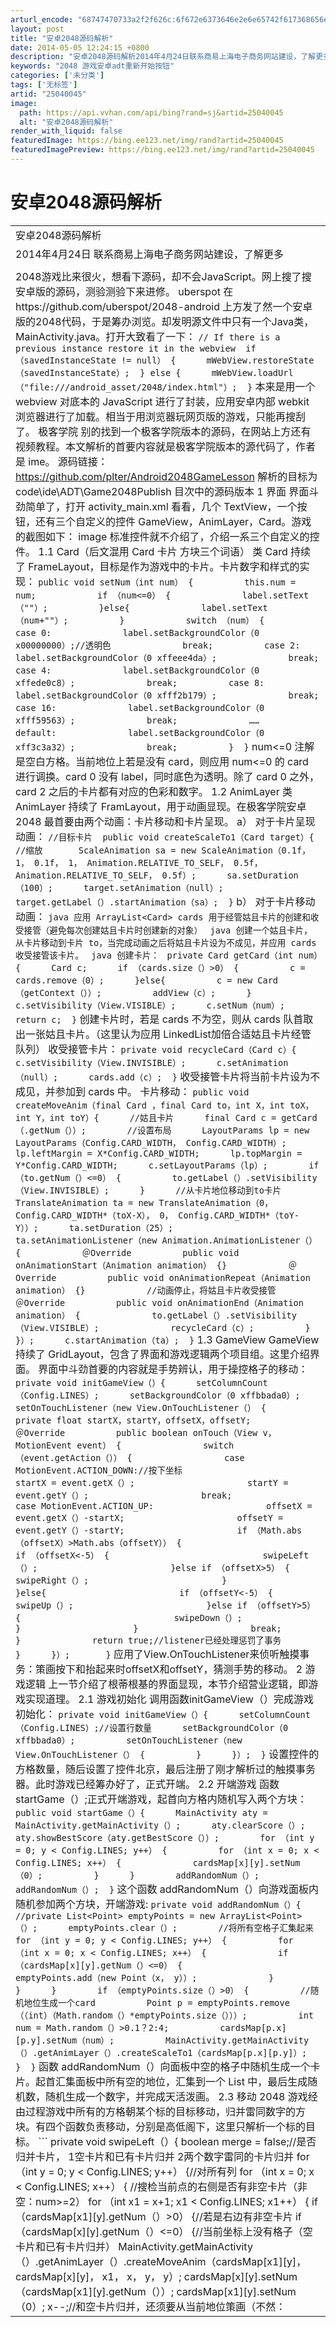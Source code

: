 ```yaml
---
arturl_encode: "68747470733a2f2f626c:6f672e6373646e2e6e65742f617368656e6731393839333231:2f61727469636c652f64657461696c732f3235303430303435"
layout: post
title: "安卓2048源码解析"
date: 2014-05-05 12:24:15 +0800
description: "安卓2048源码解析2014年4月24日联系商易上海电子商务网站建设，了解更多 2048游戏比来很火"
keywords: "2048 游戏安卓adt重新开始按钮"
categories: ['未分类']
tags: ['无标签']
artid: "25040045"
image:
  path: https://api.vvhan.com/api/bing?rand=sj&artid=25040045
  alt: "安卓2048源码解析"
render_with_liquid: false
featuredImage: https://bing.ee123.net/img/rand?artid=25040045
featuredImagePreview: https://bing.ee123.net/img/rand?artid=25040045
---
```


# 安卓2048源码解析

|  |
| --- |
| 安卓2048源码解析 |
| 2014年4月24日  联系商易上海电子商务网站建设，了解更多 |
|  |
| 2048游戏比来很火，想看下源码，却不会JavaScript。网上搜了搜安卓版的源码，测验测验下来进修。  uberspot  在https://github.com/uberspot/2048-android 上方发了然一个安卓版的2048代码，于是筹办浏览。却发明源文件中只有一个Java类，MainActivity.java。打开大致看了一下：   ``` // If there is a previous instance restore it in the webview  if （savedInstanceState != null） {      mWebView.restoreState（savedInstanceState）;  } else {      mWebView.loadUrl（"file:///android_asset/2048/index.html"）;  } ```   本来是用一个 webview 对底本的 JavaScript 进行了封装，应用安卓内部 webkit 浏览器进行了加载。相当于用浏览器玩网页版的游戏，只能再搜刮了。     极客学院  别的找到一个极客学院版本的源码，在网站上方还有视频教程。本文解析的首要内容就是极客学院版本的源代码了，作者是 ime。   源码链接：https://github.com/plter/Android2048GameLesson   解析的目标为 code\ide\ADT\Game2048Publish 目次中的源码版本  1 界面  界面斗劲简单了，打开 activity\_main.xml 看看，几个 TextView，一个按钮，还有三个自定义的控件 GameView，AnimLayer，Card。游戏的截图如下：   image   标准控件就不介绍了，介绍一系三个自定义的控件。  1.1 Card（后文混用 Card 卡片 方块三个词语）  类 Card 持续了 FrameLayout，目标是作为游戏中的卡片。卡片数字和样式的实现：   ``` public void setNum（int num） {          this.num = num;            if （num<=0） {              label.setText（""）;          }else{              label.setText（num+""）;          }            switch （num） {          case 0:              label.setBackgroundColor（0 x00000000）;//透明色              break;          case 2:              label.setBackgroundColor（0 xffeee4da）;              break;          case 4:              label.setBackgroundColor（0 xffede0c8）;              break;          case 8:              label.setBackgroundColor（0 xfff2b179）;              break;          case 16:              label.setBackgroundColor（0 xfff59563）;              break;              ……               default:              label.setBackgroundColor（0 xff3c3a32）;              break;          }  } ```   num<=0 注解是空白方格。当前地位上若是没有 card，则应用 num<=0 的 card 进行调换。card 0 没有 label，同时底色为透明。除了 card 0 之外，card 2 之后的卡片都有对应的色彩和数字。  1.2 AnimLayer  类 AnimLayer 持续了 FramLayout，用于动画显现。在极客学院安卓 2048 最首要由两个动画：卡片移动和卡片呈现。   a） 对于卡片呈现动画：   ``` //目标卡片  public void createScaleTo1（Card target）{      //缩放       ScaleAnimation sa = new ScaleAnimation（0.1f， 1， 0.1f， 1， Animation.RELATIVE_TO_SELF， 0.5f， Animation.RELATIVE_TO_SELF， 0.5f）;      sa.setDuration（100）;      target.setAnimation（null）;      target.getLabel（）.startAnimation（sa）;  } ```   b） 对于卡片移动动画：    ```java 应用 ArrayList<Card> cards 用于经管姑且卡片的创建和收受接管（避免每次创建姑且卡片时创建新的对象） ```     ```java 创建一个姑且卡片，从卡片移动到卡片 to，当完成动画之后将姑且卡片设为不成见，并应用 cards 收受接管该卡片。 ```     ```java 创建卡片： ```    ``` private Card getCard（int num）{      Card c;      if （cards.size（）>0） {          c = cards.remove（0）;      }else{          c = new Card（getContext（））;          addView（c）;      }      c.setVisibility（View.VISIBLE）;      c.setNum（num）;      return c;  } ```   创建卡片时，若是 cards 不为空，则从 cards 队首取出一张姑且卡片。（这里认为应用 LinkedList<Card>加倍合适姑且卡片经管队列）   收受接管卡片：   ``` private void recycleCard（Card c）{      c.setVisibility（View.INVISIBLE）;      c.setAnimation（null）;      cards.add（c）;  } ```   收受接管卡片将当前卡片设为不成见，并参加到 cards 中。   卡片移动：   ``` public void createMoveAnim（final Card ，final Card to，int X，int toX，int Y，int toY）{      //姑且卡片      final Card c = getCard（.getNum（））;        //设置布局      LayoutParams lp = new LayoutParams（Config.CARD_WIDTH， Config.CARD_WIDTH）;      lp.leftMargin = X*Config.CARD_WIDTH;      lp.topMargin = Y*Config.CARD_WIDTH;      c.setLayoutParams（lp）;        if （to.getNum（）<=0） {          to.getLabel（）.setVisibility（View.INVISIBLE）;      }      //从卡片地位移动到to卡片      TranslateAnimation ta = new TranslateAnimation（0， Config.CARD_WIDTH*（toX-X）， 0， Config.CARD_WIDTH*（toY-Y））;      ta.setDuration（25）;      ta.setAnimationListener（new Animation.AnimationListener（） {            ＠Override          public void onAnimationStart（Animation animation） {}            ＠Override          public void onAnimationRepeat（Animation animation） {}            //动画停止，将姑且卡片收受接管          ＠Override          public void onAnimationEnd（Animation animation） {              to.getLabel（）.setVisibility（View.VISIBLE）;              recycleCard（c）;          }      }）;      c.startAnimation（ta）;  } ```  1.3 GameView  GameView 持续了 GridLayout，包含了界面和游戏逻辑两个项目组。这里介绍界面。   界面中斗劲首要的内容就是手势辨认，用于操控格子的移动：   ``` private void initGameView（）{      setColumnCount（Config.LINES）;      setBackgroundColor（0 xffbbada0）;      setOnTouchListener（new View.OnTouchListener（） {            private float startX，startY，offsetX，offsetY;            ＠Override          public boolean onTouch（View v， MotionEvent event） {                switch （event.getAction（）） {                  case MotionEvent.ACTION_DOWN://按下坐标                      startX = event.getX（）;                      startY = event.getY（）;                      break;                  case MotionEvent.ACTION_UP:                      offsetX = event.getX（）-startX;                      offsetY = event.getY（）-startY;                      if （Math.abs（offsetX）>Math.abs（offsetY）） {                          if （offsetX<-5） {                              swipeLeft（）;                          }else if （offsetX>5） {                              swipeRight（）;                          }                      }else{                          if （offsetY<-5） {                              swipeUp（）;                          }else if （offsetY>5） {                              swipeDown（）;                          }                      }                      break;              }              return true;//listener已经处理惩罚了事务          }      }）;       } ```   应用了View.OnTouchListener来侦听触摸事务：策画按下和抬起来时offsetX和offsetY，猜测手势的移动。  2 游戏逻辑  上一节介绍了根蒂根基的界面显现，本节介绍营业逻辑，即游戏实现道理。  2.1 游戏初始化  调用函数initGameView（）完成游戏初始化：   ``` private void initGameView（）{      setColumnCount（Config.LINES）;//设置行数量      setBackgroundColor（0 xffbbada0）;          setOnTouchListener（new View.OnTouchListener（） {          }      }）;  } ```   设置控件的方格数量，随后设置了控件北京，最后注册了刚才解析过的触摸事务器。此时游戏已经筹办好了，正式开端。  2.2 开端游戏  函数 startGame（）;正式开端游戏，起首向方格内随机写入两个方块：   ``` public void startGame（）{      MainActivity aty = MainActivity.getMainActivity（）;      aty.clearScore（）;      aty.showBestScore（aty.getBestScore（））;        for （int y = 0; y < Config.LINES; y++） {          for （int x = 0; x < Config.LINES; x++） {              cardsMap[x][y].setNum（0）;          }      }        addRandomNum（）;      addRandomNum（）;  } ```   这个函数 addRandomNum（）向游戏面板内随机参加两个方块，开端游戏:   ``` private void addRandomNum（）{      //private List<Point> emptyPoints = new ArrayList<Point>（）;      emptyPoints.clear（）;        //将所有空格子汇集起来      for （int y = 0; y < Config.LINES; y++） {          for （int x = 0; x < Config.LINES; x++） {              if （cardsMap[x][y].getNum（）<=0） {                  emptyPoints.add（new Point（x， y））;              }          }      }        if （emptyPoints.size（）>0） {          //随机地位生成一个card          Point p = emptyPoints.remove（（int）（Math.random（）*emptyPoints.size（）））;          int num = Math.random（）>0.1？2:4;          cardsMap[p.x][p.y].setNum（num）;          MainActivity.getMainActivity（）.getAnimLayer（）.createScaleTo1（cardsMap[p.x][p.y]）;      }  } ```   函数 addRandomNum（）向面板中空的格子中随机生成一个卡片。起首汇集面板中所有空的地位，汇集到一个 List 中，最后生成随机数，随机生成一个数字，并完成天活泼画。  2.3 移动  2048 游戏经由过程游戏中所有的方格朝某个标的目标移动，归并雷同数字的方块。有四个函数负责移动，分别是高低阁下，这里只解析一个标的目标。   ``` private void swipeLeft（）{      boolean merge = false;//是否归并卡片， 1空卡片和已有卡片归并 2两个数字雷同的卡片归并        for （int y = 0; y < Config.LINES; y++） {//对所有列          for （int x = 0; x < Config.LINES; x++） {              //搜检当前点的右侧是否有非空卡片（非空：num>=2）              for （int x1 = x+1; x1 < Config.LINES; x1++） {                  if （cardsMap[x1][y].getNum（）>0） {//若是右边有非空卡片                        if （cardsMap[x][y].getNum（）<=0） {//当前坐标上没有格子（空卡片和已有卡片归并）                            MainActivity.getMainActivity（）.getAnimLayer（）.createMoveAnim（cardsMap[x1][y]，cardsMap[x][y]， x1， x， y， y）;                            cardsMap[x][y].setNum（cardsMap[x1][y].getNum（））;                          cardsMap[x1][y].setNum（0）;                            x--;//和空卡片归并，还须要从当前地位策画（不然：|0|2|2|2|左移之后变为|2|2|2|0|）                          merge = true;                        }else if （cardsMap[x][y].equals（cardsMap[x1][y]）） {                          MainActivity.getMainActivity（）.getAnimLayer（）.createMoveAnim（cardsMap[x1][y]， cardsMap[x][y]，x1， x， y， y）;                          cardsMap[x][y].setNum（cardsMap[x][y].getNum（）*2）;                          cardsMap[x1][y].setNum（0）;                            MainActivity.getMainActivity（）.addScore（cardsMap[x][y].getNum（））;                          merge = true;                      }                        break;                  }              }          }      }        //只要有随便率性一行产生过卡片移动，则须要产生新的卡片      if （merge） {            addRandomNum（）;          checkComplete（）;//断定当前游戏是否失败      }  } ```   左移，针对面板中所有列，将每行的方块向左移动。在两种景象产生卡片归并：   1 当前地位为空卡片，右侧为非空卡片，归并后当前地位卡片 Num 为右侧卡片，右侧卡片清零。   2 当前地位为非空卡片，右侧卡片数值和它相等，归并后当前地位卡片数量翻倍，右侧卡片清零。   从游戏角度来讲：1 对应卡片纯真的移动，2 对应两张雷同卡片的归并。是以，只要产生卡片本质上的移动，就应当随机再临盆一个卡片，调用 addRandomNum（）。  2.4 游戏停止的断定  每次产生卡片移动，都要搜检游戏还可否持续，是否已经停止。函数 checkComplete（）完成游戏失败（感触感染叫做 checkFailure（）更好）的搜检：   ``` private void checkComplete（）{      boolean complete = true;  ALL:      for （int y = 0; y < Config.LINES; y++） {          for （int x = 0; x < Config.LINES; x++） {              //满足随便率性两个前提，游戏就可以持续：1 有空的格子，2 有可以归并的卡片              if （cardsMap[x][y].getNum（）==0||//1 有多余空间                      （x>0&&cardsMap[x][y].equals（cardsMap[x-1][y]））||//2 和左面相等                      （x<Config.LINES-1&&cardsMap[x][y].equals（cardsMap[x+1][y]））|//2 和右面相等                      （y>0&&cardsMap[x][y].equals（cardsMap[x][y-1]））||//2 和上方相等                      （y<Config.LINES-1&&cardsMap[x][y].equals（cardsMap[x][y+1]））） {//2 和下面相等                    complete = false;                  break ALL;          }      }      if （complete） {          new AlertDialog.Builder（getContext（））.setTitle（"你好"）.setMessage（"游戏停止"）.setPositiveButton（"从头开端"， new DialogInterface.OnClickListener（） {                ＠Override              public void onClick（DialogInterface dialog， int which） {                  startGame（）;              }          }）.show（）;      }  } ```   游戏可以持续的两个前提：有空的格子，或者还有可以或许归并的卡片。 |